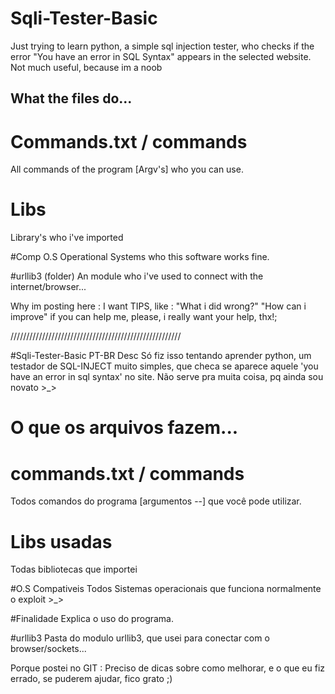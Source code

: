 # Sqli-Tester-Basic
Just trying to learn python, a simple sql injection tester, who checks if the error "You have an error in SQL Syntax" appears in the selected website. Not much useful, because im a noob



## What the files do...


# Commands.txt / commands
All commands of the program [Argv's] who you can use.

# Libs
Library's who i've imported

#Comp O.S
Operational Systems who this software works fine.

#urllib3 (folder)
An module who i've used to connect with the internet/browser... 

Why im posting here : I want TIPS, like : "What i did wrong?" "How can i improve" if you can help me, please, i really want your help, thx!;

//////////////////////////////////////////////////////

#Sqli-Tester-Basic PT-BR Desc
Só fiz isso tentando aprender python, um testador de SQL-INJECT muito simples, que checa se aparece aquele 'you have an error in sql syntax' no site. Não serve pra muita coisa, pq ainda sou novato >_>

# O que os arquivos fazem...

# commands.txt / commands
Todos comandos do programa [argumentos --] que você pode utilizar.

# Libs usadas
Todas bibliotecas que importei

#O.S Compativeis
Todos Sistemas operacionais que funciona normalmente o exploit >_>

#Finalidade
Explica o uso do programa.

#urllib3
Pasta do modulo urllib3, que usei para conectar com o browser/sockets...

Porque postei no GIT : Preciso de dicas sobre como melhorar, e o que eu fiz errado, se puderem ajudar, fico grato ;)
